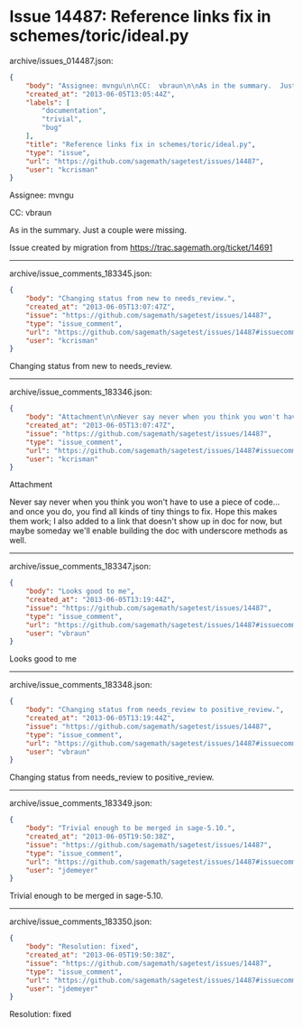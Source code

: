 # Issue 14487: Reference links fix in schemes/toric/ideal.py

archive/issues_014487.json:
```json
{
    "body": "Assignee: mvngu\n\nCC:  vbraun\n\nAs in the summary.  Just a couple were missing.\n\nIssue created by migration from https://trac.sagemath.org/ticket/14691\n\n",
    "created_at": "2013-06-05T13:05:44Z",
    "labels": [
        "documentation",
        "trivial",
        "bug"
    ],
    "title": "Reference links fix in schemes/toric/ideal.py",
    "type": "issue",
    "url": "https://github.com/sagemath/sagetest/issues/14487",
    "user": "kcrisman"
}
```
Assignee: mvngu

CC:  vbraun

As in the summary.  Just a couple were missing.

Issue created by migration from https://trac.sagemath.org/ticket/14691





---

archive/issue_comments_183345.json:
```json
{
    "body": "Changing status from new to needs_review.",
    "created_at": "2013-06-05T13:07:47Z",
    "issue": "https://github.com/sagemath/sagetest/issues/14487",
    "type": "issue_comment",
    "url": "https://github.com/sagemath/sagetest/issues/14487#issuecomment-183345",
    "user": "kcrisman"
}
```

Changing status from new to needs_review.



---

archive/issue_comments_183346.json:
```json
{
    "body": "Attachment\n\nNever say never when you think you won't have to use a piece of code... and once you do, you find all kinds of tiny things to fix.  Hope this makes them work; I also added to a link that doesn't show up in doc for now, but maybe someday we'll enable building the doc with underscore methods as well.",
    "created_at": "2013-06-05T13:07:47Z",
    "issue": "https://github.com/sagemath/sagetest/issues/14487",
    "type": "issue_comment",
    "url": "https://github.com/sagemath/sagetest/issues/14487#issuecomment-183346",
    "user": "kcrisman"
}
```

Attachment

Never say never when you think you won't have to use a piece of code... and once you do, you find all kinds of tiny things to fix.  Hope this makes them work; I also added to a link that doesn't show up in doc for now, but maybe someday we'll enable building the doc with underscore methods as well.



---

archive/issue_comments_183347.json:
```json
{
    "body": "Looks good to me",
    "created_at": "2013-06-05T13:19:44Z",
    "issue": "https://github.com/sagemath/sagetest/issues/14487",
    "type": "issue_comment",
    "url": "https://github.com/sagemath/sagetest/issues/14487#issuecomment-183347",
    "user": "vbraun"
}
```

Looks good to me



---

archive/issue_comments_183348.json:
```json
{
    "body": "Changing status from needs_review to positive_review.",
    "created_at": "2013-06-05T13:19:44Z",
    "issue": "https://github.com/sagemath/sagetest/issues/14487",
    "type": "issue_comment",
    "url": "https://github.com/sagemath/sagetest/issues/14487#issuecomment-183348",
    "user": "vbraun"
}
```

Changing status from needs_review to positive_review.



---

archive/issue_comments_183349.json:
```json
{
    "body": "Trivial enough to be merged in sage-5.10.",
    "created_at": "2013-06-05T19:50:38Z",
    "issue": "https://github.com/sagemath/sagetest/issues/14487",
    "type": "issue_comment",
    "url": "https://github.com/sagemath/sagetest/issues/14487#issuecomment-183349",
    "user": "jdemeyer"
}
```

Trivial enough to be merged in sage-5.10.



---

archive/issue_comments_183350.json:
```json
{
    "body": "Resolution: fixed",
    "created_at": "2013-06-05T19:50:38Z",
    "issue": "https://github.com/sagemath/sagetest/issues/14487",
    "type": "issue_comment",
    "url": "https://github.com/sagemath/sagetest/issues/14487#issuecomment-183350",
    "user": "jdemeyer"
}
```

Resolution: fixed
